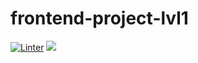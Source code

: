 # frontend-project-lvl1
[![Linter](https://github.com/Tayberi/frontend-project-lvl1/actions/workflows/main.yml/badge.svg)](https://github.com/Tayberi/frontend-project-lvl1/actions/workflows/main.yml)
<a href="https://codeclimate.com/github/Tayberi/frontend-project-lvl1/maintainability"><img src="https://api.codeclimate.com/v1/badges/a99a88d28ad37a79dbf6/maintainability" /></a>

